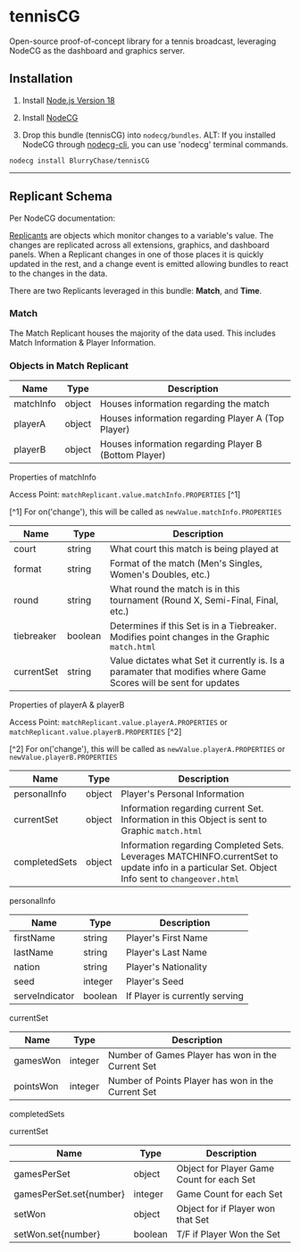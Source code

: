# tennisCG
Open-source proof-of-concept library for a tennis broadcast, leveraging NodeCG as the dashboard and graphics server.

## Installation

1. Install [Node.js Version 18](https://nodejs.org)

2. Install [NodeCG](https://nodecg.dev) 

3. Drop this bundle (tennisCG) into `nodecg/bundles`.
ALT: If you installed NodeCG through [nodecg-cli](https://www.npmjs.com/package/nodecg-cli), you can use 'nodecg' terminal commands.

```
nodecg install BlurryChase/tennisCG
```

---

## Replicant Schema

Per NodeCG documentation:

[Replicants](https://www.nodecg.dev/docs/classes/replicant) are objects which monitor changes to a variable's value. The changes are replicated across all extensions, graphics, and dashboard panels. When a Replicant changes in one of those places it is quickly updated in the rest, and a change event is emitted allowing bundles to react to the changes in the data.

There are two Replicants leveraged in this bundle: **Match**, and **Time**.

### Match

The Match Replicant houses the majority of the data used. This includes Match Information & Player Information.

### Objects in Match Replicant

| Name | Type | Description |
| ----------- | ----------- | -------------- |
| matchInfo | object | Houses information regarding the match |
| playerA | object | Houses information regarding Player A (Top Player) |
| playerB | object | Houses information regarding Player B (Bottom Player) |

Properties of matchInfo

Access Point: `matchReplicant.value.matchInfo.PROPERTIES` [^1]

[^1] For on('change'), this will be called as `newValue.matchInfo.PROPERTIES`


| Name | Type | Description |
| ----------- | ----------- | -------------- |
| court | string | What court this match is being played at |
| format | string | Format of the match (Men's Singles, Women's Doubles, etc.) |
| round | string | What round the match is in this tournament (Round X, Semi-Final, Final, etc.) |
| tiebreaker | boolean | Determines if this Set is in a Tiebreaker. Modifies point changes in the Graphic `match.html` |
| currentSet | string | Value dictates what Set it currently is. Is a paramater that modifies where Game Scores will be sent for updates |

Properties of playerA & playerB

Access Point: `matchReplicant.value.playerA.PROPERTIES` or `matchReplicant.value.playerB.PROPERTIES` [^2]

[^2] For on('change'), this will be called as `newValue.playerA.PROPERTIES` or `newValue.playerB.PROPERTIES`

| Name | Type | Description |
| ----------- | ----------- | -------------- |
| personalInfo | object | Player's Personal Information |
| currentSet | object | Information regarding current Set. Information in this Object is sent to Graphic `match.html` |
| completedSets | object | Information regarding Completed Sets. Leverages MATCHINFO.currentSet to update info in a particular Set. Object Info sent to `changeover.html` |

personalInfo

| Name | Type | Description |
| ----------- | ----------- | -------------- |
| firstName | string | Player's First Name |
| lastName | string | Player's Last Name |
| nation | string | Player's Nationality |
| seed | integer | Player's Seed |
| serveIndicator | boolean | If Player is currently serving |

currentSet

| Name | Type | Description |
| ----------- | ----------- | -------------- |
| gamesWon | integer | Number of Games Player has won in the Current Set |
| pointsWon | integer | Number of Points Player has won in the Current Set |

completedSets

currentSet

| Name | Type | Description |
| ----------- | ----------- | -------------- |
| gamesPerSet | object | Object for Player Game Count for each Set |
| gamesPerSet.set{number} | integer | Game Count for each Set |
| setWon | object | Object for if Player won that Set |
| setWon.set{number} | boolean | T/F if Player Won the Set |




